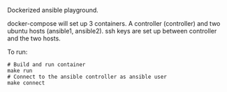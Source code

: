 Dockerized ansible playground. 

docker-compose will set up 3 containers.
A controller (controller) and two ubuntu hosts (ansible1, ansible2).
ssh keys are set up between controller and the two hosts.


To run:

    # Build and run container
    make run
    # Connect to the ansible controller as ansible user
    make connect 
    
    

